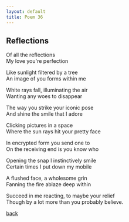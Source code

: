 ```yaml
---
layout: default
title: Poem 36
---
```


## Reflections

Of all the reflections \
My love you're perfection

Like sunlight filtered by a tree \
An image of you forms within me

White rays fall, illuminating the air \
Wanting any woes to disappear

The way you strike your iconic pose \
And shine the smile that I adore

Clicking pictures in a space \
Where the sun rays hit your pretty face

In encrypted form you send one to \
On the receiving end is you know who

Opening the snap I instinctively smile \
Certain times I put down my mobile

A flushed face, a wholesome grin \
Fanning the fire ablaze deep within

Succeed in me reacting, to maybe your relief \
Though by a lot more than you probably believe.


 [back](../index-page.html)